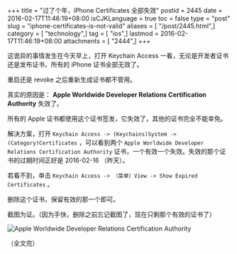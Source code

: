+++
title = "过了个年，iPhone Certificates 全部失效"
postid = 2445
date = 2016-02-17T11:46:19+08:00
isCJKLanguage = true
toc = false
type = "post"
slug = "iphone-certificates-is-not-valid"
aliases = [ "/post/2445.html",]
category = [ "technology",]
tag = [ "ios",]
lastmod = 2016-02-17T11:46:19+08:00
attachments = [ "2444",]
+++


这诡异的事情发生在今天早上，打开 Keychain Access 一看，无论是开发者证书还是发布证书，所有的 iPhone 证书全部无效了。

重启还是 revoke 之后重新生成证书都不管用。

真实的原因是： **Apple Worldwide Developer Relations Certification Authority** 失效了。

所有的 Apple 证书都使用这个证书签发，它失效了，其他的证书完全不能幸免。 

<!--more-->

解决方案，打开 `Keychain Access -> (Keychains)System -> (Category)Certificates` ，可以看到两个 `Apple Worldwide Developer Relations Certification Authority` 证书，一个有效一个失效。失效的那个证书的过期时间正好是 2016-02-16 （昨天）。

若看不到，单击 `Keychain Access -> （菜单）View -> Show Expired Certificates` 。

删除这个证书，保留有效的那一个即可。

截图为证。（因为手快，删除之前忘记截图了，现在只剩那个有效的证书了）

![Apple Worldwide Developer Relations Certification Authority](/uploads/2016/02/apple-wwdrca.png)

（全文完）
